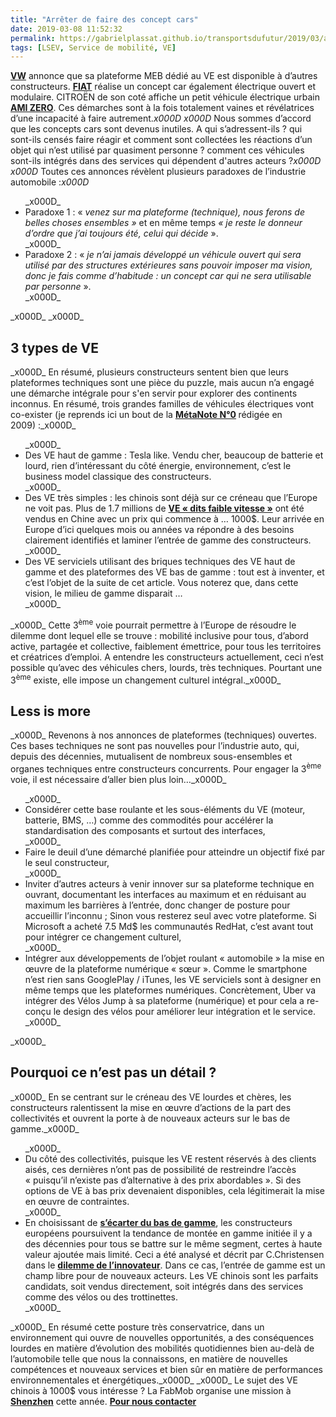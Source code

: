 ```yaml
---
title: "Arrêter de faire des concept cars"
date: 2019-03-08 11:52:32
permalink: https://gabrielplassat.github.io/transportsdufutur/2019/03/arreter-de-faire-des-concept-cars.html
tags: [LSEV, Service de mobilité, VE]
---
```


<strong><a href="https://volkswagengroup.fr/premiere-mondiale-de-plateforme-modulaire-electrique-meb-fer-de-lance-de-lelectromobilite-groupe-volkswagen/" target="_blank" rel="noopener">VW</a></strong> annonce que sa plateforme MEB dédié au VE est disponible à d’autres constructeurs. <strong><a href="https://www.theverge.com/2019/3/6/18253455/fiat-centoventi-customize-concept-modular-geneva-motor-show-2019" target="_blank" rel="noopener">FIAT</a></strong> réalise un concept car également électrique ouvert et modulaire. CITROËN de son coté affiche un petit véhicule électrique urbain <strong><a href="https://www.caradisiac.com/geneve-2019-citroen-ami-one-concept-la-mobilite-du-futur-vue-par-citroen-174146.htm" target="_blank" rel="noopener">AMI ZERO</a></strong>. Ces démarches sont à la fois totalement vaines et révélatrices d’une incapacité à faire autrement._x000D_
_x000D_
Nous sommes d’accord que les concepts cars sont devenus inutiles. A qui s’adressent-ils ? qui sont-ils censés faire réagir et comment sont collectées les réactions d’un objet qui n’est utilisé par quasiment personne ? comment ces véhicules sont-ils intégrés dans des services qui dépendent d'autres acteurs ?_x000D_
_x000D_
Toutes ces annonces révèlent plusieurs paradoxes de l’industrie automobile :_x000D_
<ul>_x000D_
 	<li>Paradoxe 1 : « <em>venez sur ma plateforme (technique), nous ferons de belles choses ensembles »</em> et en même temps<em> « je reste le donneur d’ordre que j’ai toujours été, celui qui décide</em> ».</li>_x000D_
 	<li>Paradoxe 2 : «<em> je n’ai jamais développé un véhicule ouvert qui sera utilisé par des structures extérieures sans pouvoir imposer ma vision, donc je fais comme d’habitude : un concept car qui ne sera utilisable par personne</em> ».</li>_x000D_
</ul>_x000D_
<!--more-->_x000D_
<h2><strong>3 types de VE</strong></h2>_x000D_
En résumé, plusieurs constructeurs sentent bien que leurs plateformes techniques sont une pièce du puzzle, mais aucun n’a engagé une démarche intégrale pour s'en servir pour explorer des continents inconnus. En résumé, trois grandes familles de véhicules électriques vont co-exister (je reprends ici un bout de la <strong><a href="https://gabrielplassat.github.io/transportsdufutur/2009/11/le-passage-de-lobjet-vehicule-aux-services-de-mobilite-une-chance.html" target="_blank" rel="noopener">MétaNote N°0</a> </strong>rédigée en 2009) :_x000D_
<ul>_x000D_
 	<li>Des VE haut de gamme : Tesla like. Vendu cher, beaucoup de batterie et lourd, rien d’intéressant du côté énergie, environnement, c’est le business model classique des constructeurs.</li>_x000D_
 	<li>Des VE très simples : les chinois sont déjà sur ce créneau que l’Europe ne voit pas. Plus de 1.7 millions de <strong><a href="https://www.wsj.com/video/big-in-china-tiny-electric-cars/CF7E986A-7C70-4EE3-8F7B-441621F10C94.html" target="_blank" rel="noopener">VE « dits faible vitesse »</a></strong> ont été vendus en Chine avec un prix qui commence à … 1000$. Leur arrivée en Europe d’ici quelques mois ou années va répondre à des besoins clairement identifiés et laminer l’entrée de gamme des constructeurs.</li>_x000D_
 	<li>Des VE serviciels utilisant des briques techniques des VE haut de gamme et des plateformes des VE bas de gamme : tout est à inventer, et c’est l’objet de la suite de cet article. Vous noterez que, dans cette vision, le milieu de gamme disparait …</li>_x000D_
</ul>_x000D_
Cette 3<sup>ème</sup> voie pourrait permettre à l’Europe de résoudre le dilemme dont lequel elle se trouve : mobilité inclusive pour tous, d’abord active, partagée et collective, faiblement émettrice, pour tous les territoires et créatrices d’emploi. A entendre les constructeurs actuellement, ceci n’est possible qu’avec des véhicules chers, lourds, très techniques. Pourtant une 3<sup>ème</sup> existe, elle impose un changement culturel intégral._x000D_
<h2><strong>Less is more</strong></h2>_x000D_
Revenons à nos annonces de plateformes (techniques) ouvertes. Ces bases techniques ne sont pas nouvelles pour l’industrie auto, qui, depuis des décennies, mutualisent de nombreux sous-ensembles et organes techniques entre constructeurs concurrents. Pour engager la 3<sup>ème</sup> voie, il est nécessaire d’aller bien plus loin…_x000D_
<ul>_x000D_
 	<li>Considérer cette base roulante et les sous-éléments du VE (moteur, batterie, BMS, …) comme des commodités pour accélérer la standardisation des composants et surtout des interfaces,</li>_x000D_
 	<li>Faire le deuil d’une démarché planifiée pour atteindre un objectif fixé par le seul constructeur,</li>_x000D_
 	<li>Inviter d’autres acteurs à venir innover sur sa plateforme technique en ouvrant, documentant les interfaces au maximum et en réduisant au maximum les barrières à l’entrée, donc changer de posture pour accueillir l’inconnu ; Sinon vous resterez seul avec votre plateforme. Si Microsoft a acheté 7.5 Md$ les communautés RedHat, c’est avant tout pour intégrer ce changement culturel,</li>_x000D_
 	<li>Intégrer aux développements de l’objet roulant « automobile » la mise en œuvre de la plateforme numérique « sœur ». Comme le smartphone n’est rien sans GooglePlay / iTunes, les VE serviciels sont à designer en même temps que les plateformes numériques. Concrètement, Uber va intégrer des Vélos Jump à sa plateforme (numérique) et pour cela a re-conçu le design des vélos pour améliorer leur intégration et le service.</li>_x000D_
</ul>_x000D_
<h2><strong>Pourquoi ce n’est pas un détail ?</strong></h2>_x000D_
En se centrant sur le créneau des VE lourdes et chères, les constructeurs ralentissent la mise en œuvre d’actions de la part des collectivités et ouvrent la porte à de nouveaux acteurs sur le bas de gamme._x000D_
<ul>_x000D_
 	<li>Du côté des collectivités, puisque les VE restent réservés à des clients aisés, ces dernières n’ont pas de possibilité de restreindre l’accès « puisqu’il n’existe pas d’alternative à des prix abordables ». Si des options de VE à bas prix devenaient disponibles, cela légitimerait la mise en œuvre de contraintes.</li>_x000D_
 	<li>En choisissant de <strong><a href="https://www.caradisiac.com/amp/psa-et-volkswagen-vers-la-fin-des-citadines-174283.htm" target="_blank" rel="noopener">s’écarter du bas de gamme</a></strong>, les constructeurs européens poursuivent la tendance de montée en gamme initiée il y a des décennies pour tous se battre sur le même segment, certes à haute valeur ajoutée mais limité. Ceci a été analysé et décrit par C.Christensen dans le <strong><a href="https://www.amazon.fr/Innovators-Dilemma-Technologies-Cause-Great/dp/0875845851" target="_blank" rel="noopener">dilemme de l’innovateur</a></strong>. Dans ce cas, l’entrée de gamme est un champ libre pour de nouveaux acteurs. Les VE chinois sont les parfaits candidats, soit vendus directement, soit intégrés dans des services comme des vélos ou des trottinettes.</li>_x000D_
</ul>_x000D_
En résumé cette posture très conservatrice, dans un environnement qui ouvre de nouvelles opportunités, a des conséquences lourdes en matière d’évolution des mobilités quotidiennes bien au-delà de l’automobile telle que nous la connaissons, en matière de nouvelles compétences et nouveaux services et bien sûr en matière de performances environnementales et énergétiques._x000D_
_x000D_
Le sujet des VE chinois à 1000$ vous intéresse ? La FabMob organise une mission à <strong><a href="https://gabrielplassat.github.io/transportsdufutur/2019/01/le-secret-de-shengzen-shanzhai.html" target="_blank" rel="noopener">Shenzhen</a></strong> cette année. <strong><a href="mailto:transportsdufutur@gmail.com" target="_blank" rel="noopener">Pour nous contacter</a></strong>
